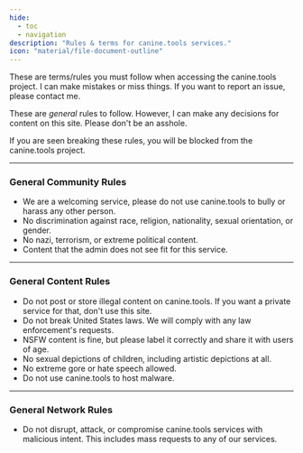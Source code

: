 ```yaml
---
hide:
  - toc
  - navigation
description: "Rules & terms for canine.tools services."
icon: "material/file-document-outline"
---
```

These are terms/rules you must follow when accessing the canine.tools project. I can make mistakes or miss things. If you want to report an issue, please contact me.

These are *general* rules to follow. However, I can make any decisions for content on this site. Please don't be an asshole.

If you are seen breaking these rules, you will be blocked from the canine.tools project.

---

### General Community Rules
* We are a welcoming service, please do not use canine.tools to bully or harass any other person.
* No discrimination against race, religion, nationality, sexual orientation, or gender.
* No nazi, terrorism, or extreme political content.
* Content that the admin does not see fit for this service.

---

### General Content Rules
* Do not post or store illegal content on canine.tools. If you want a private service for that, don't use this site.
* Do not break United States laws. We will comply with any law enforcement's requests.
* NSFW content is fine, but please label it correctly and share it with users of age.
* No sexual depictions of children, including artistic depictions at all.
* No extreme gore or hate speech allowed.
* Do not use canine.tools to host malware.

---

### General Network Rules
* Do not disrupt, attack, or compromise canine.tools services with malicious intent. This includes mass requests to any of our services.